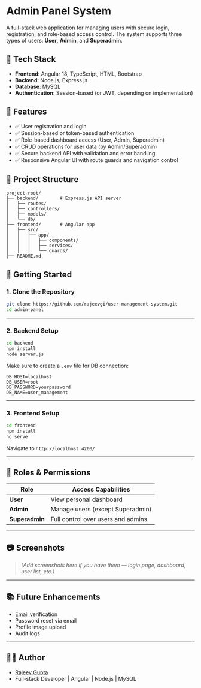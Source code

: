 # Admin Panel System

A full-stack web application for managing users with secure login, registration, and role-based access control. The system supports three types of users: **User**, **Admin**, and **Superadmin**.

## 🔧 Tech Stack

- **Frontend**: Angular 18, TypeScript, HTML, Bootstrap
- **Backend**: Node.js, Express.js
- **Database**: MySQL
- **Authentication**: Session-based (or JWT, depending on implementation)

## 🌟 Features

- ✅ User registration and login
- ✅ Session-based or token-based authentication
- ✅ Role-based dashboard access (User, Admin, Superadmin)
- ✅ CRUD operations for user data (by Admin/Superadmin)
- ✅ Secure backend API with validation and error handling
- ✅ Responsive Angular UI with route guards and navigation control

## 🧩 Project Structure

```
project-root/
├── backend/        # Express.js API server
│   ├── routes/
│   ├── controllers/
│   ├── models/
│   └── db/
├── frontend/       # Angular app
│   ├── src/
│   │   ├── app/
│   │   │   ├── components/
│   │   │   ├── services/
│   │   │   └── guards/
├── README.md
```

## 🚀 Getting Started

### 1. Clone the Repository

```bash
git clone https://github.com/rajeevgi/user-management-system.git
cd admin-panel
```

---

### 2. Backend Setup

```bash
cd backend
npm install
node server.js
```

Make sure to create a `.env` file for DB connection:
```
DB_HOST=localhost
DB_USER=root
DB_PASSWORD=yourpassword
DB_NAME=user_management
```

---

### 3. Frontend Setup

```bash
cd frontend
npm install
ng serve
```

Navigate to `http://localhost:4200/`

---

## 🔐 Roles & Permissions

| Role        | Access Capabilities                   |
|-------------|----------------------------------------|
| **User**        | View personal dashboard             |
| **Admin**       | Manage users (except Superadmin)    |
| **Superadmin**  | Full control over users and admins  |

---

## 📷 Screenshots

> *(Add screenshots here if you have them — login page, dashboard, user list, etc.)*

---

## 📚 Future Enhancements

- Email verification
- Password reset via email
- Profile image upload
- Audit logs

---

## 👨‍💻 Author

- [Rajeev Gupta](https://github.com/rajeevgi)
- Full-stack Developer | Angular | Node.js | MySQL

